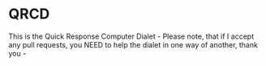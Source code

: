 # QRCD
This is the Quick Response Computer Dialet -
Please note, that if I accept any pull requests, you NEED to help the dialet in one way of another, thank you -
